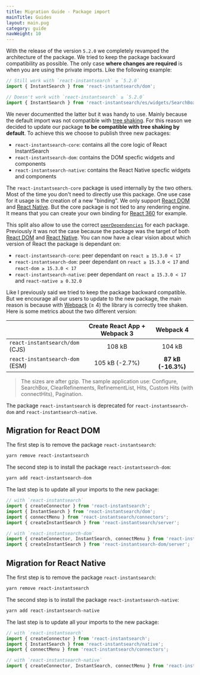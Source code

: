 ```yaml
---
title: Migration Guide - Package import
mainTitle: Guides
layout: main.pug
category: guide
navWeight: 10
---
```


With the release of the version `5.2.0` we completely revamped the architecture of the package. We tried to keep the package backward compatibility as possible. The only case **where changes are required** is when you are using the private imports. Like the following example:

```js
// Still work with `react-instantsearch` ≥ `5.2.0`
import { InstantSearch } from 'react-instantsearch/dom';

// Doesn't work with `react-instantsearch` ≥ `5.2.0`
import { InstantSearch } from 'react-instantsearch/es/widgets/SearchBox';
```

We never documentted the latter but it was handy to use. Mainly because the default import was not compatible with [tree shaking](https://webpack.js.org/guides/tree-shaking). For this reason we decided to update our package **to be compatible with tree shaking by default**. To achieve this we choose to publish three new packages:

- `react-instantsearch-core`: contains all the core logic of React InstantSearch
- `react-instantsearch-dom`: contains the DOM specfic widgets and components
- `react-instantsearch-native`: contains the React Native specfic widgets and components

The `react-instantsearch-core` package is used internally by the two others. Most of the time you don't need to directly use this package. One use case for it usage is the creation of a new "binding". We only support [React DOM][react-website] and [React Native][react-native-website]. But the core package is not tied to any rendering engine. It means that you can create your own binding for [React 360][react-360-website] for example.

This split also allow to use the correct [`peerDependencies`](https://nodejs.org/en/blog/npm/peer-dependencies/) for each package. Previously it was not the case because the package was the target of both [React DOM][react-website] and [React Native][react-native-website]. You can now have a clear vision about which version of React the package is dependant on:

- `react-instantsearch-core`: peer dependant on `react ≥ 15.3.0 < 17`
- `react-instantsearch-dom`: peer dependant on `react ≥ 15.3.0 < 17` and `react-dom ≥ 15.3.0 < 17`
- `react-instantsearch-native`: peer dependant on `react ≥ 15.3.0 < 17` and `react-native ≥ 0.32.0`

Like I previously said we tried to keep the package backward compatible. But we encourage all our users to update to the new package, the main reason is because with [Webpack](https://webpack.js.org) (≥ 4) the library is correctly tree shaken. Here is some metrics about the two different version:

|    | **Create React App + Webpack 3** | **Webpack 4**
| - | :---: | :---: |
| `react-instantsearch/dom` (CJS) | 108 kB | 104 kB
| `react-instantsearch-dom` (ESM) | 105 kB (-2.7%) | **87 kB (-16.3%)**

> The sizes are after gzip. The sample application use: Configure, SearchBox, ClearRefinements, RefinementList, Hits, Custom Hits (with connectHits), Pagination.

The package `react-instantsearch` is deprecated for `react-instantsearch-dom` and `react-instantsearch-native`.

## Migration for React DOM

The first step is to remove the package `react-instantsearch`:

```sh
yarn remove react-instantsearch
```

The second step is to install the package `react-instantsearch-dom`:

```sh
yarn add react-instantsearch-dom
```

The last step is to update all your imports to the new package:

```js
// with `react-instantsearch`
import { createConnector } from 'react-instantsearch';
import { InstantSearch } from 'react-instantsearch/dom';
import { connectMenu } from 'react-instantsearch/connectors';
import { createInstantSearch } from 'react-instantsearch/server';

// with `react-instantsearch-dom`
import { createConnector, InstantSearch, connectMenu } from 'react-instantsearch-dom';
import { createInstantSearch } from 'react-instantsearch-dom/server';
```

## Migration for React Native

The first step is to remove the package `react-instantsearch`:

```sh
yarn remove react-instantsearch
```

The second step is to install the package `react-instantsearch-native`:

```sh
yarn add react-instantsearch-native
```

The last step is to update all your imports to the new package:

```js
// with `react-instantsearch`
import { createConnector } from 'react-instantsearch';
import { InstantSearch } from 'react-instantsearch/native';
import { connectMenu } from 'react-instantsearch/connectors';

// with `react-instantsearch-native`
import { createConnector, InstantSearch, connectMenu } from 'react-instantsearch-native';
```

[react-website]: https://reactjs.org
[react-native-website]: https://facebook.github.io/react-native
[react-360-website]: https://facebook.github.io/react-360
